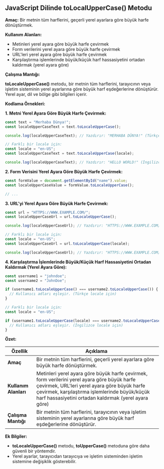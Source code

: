 ## JavaScript Dilinde toLocalUpperCase() Metodu

**Amaç:** Bir metnin tüm harflerini, geçerli yerel ayarlara göre büyük harfe dönüştürmek.

**Kullanım Alanları:**

* Metinleri yerel ayara göre büyük harfe çevirmek
* Form verilerini yerel ayara göre büyük harfe çevirmek
* URL'leri yerel ayara göre büyük harfe çevirmek
* Karşılaştırma işlemlerinde büyük/küçük harf hassasiyetini ortadan kaldırmak (yerel ayara göre)

**Çalışma Mantığı:**

**toLocaleUpperCase()** metodu, bir metnin tüm harflerini, tarayıcının veya işletim sisteminin yerel ayarlarına göre büyük harf eşdeğerlerine dönüştürür. Yerel ayar, dil ve bölge gibi bilgileri içerir.

**Kodlama Örnekleri:**

**1. Metni Yerel Ayara Göre Büyük Harfe Çevirmek:**

```javascript
const text = "Merhaba Dünya!";
const localeUpperCaseText = text.toLocaleUpperCase();

console.log(localeUpperCaseText); // Yazdırır: "MERHABA DÜNYA!" (Türkçe locale için)

// Farklı bir locale için:
const locale = "en-US";
const localeUpperCaseText = text.toLocaleUpperCase(locale);

console.log(localeUpperCaseText); // Yazdırır: "HELLO WORLD!" (İngilizce locale için)
```

**2. Form Verisini Yerel Ayara Göre Büyük Harfe Çevirmek:**

```javascript
const formValue = document.getElementById("name").value;
const localeUpperCaseValue = formValue.toLocaleUpperCase();

// ...
```

**3. URL'yi Yerel Ayara Göre Büyük Harfe Çevirmek:**

```javascript
const url = "HTTPS://WWW.EXAMPLE.COM/";
const localeUpperCaseUrl = url.toLocaleUpperCase();

console.log(localeUpperCaseUrl); // Yazdırır: "HTTPS://WWW.EXAMPLE.COM/" (Türkçe locale için)

// Farklı bir locale için:
const locale = "en-US";
const localeUpperCaseUrl = url.toLocaleUpperCase(locale);

console.log(localeUpperCaseUrl); // Yazdırır: "HTTPS://WWW.EXAMPLE.COM/" (İngilizce locale için)
```

**4. Karşılaştırma İşlemlerinde Büyük/Küçük Harf Hassasiyetini Ortadan Kaldırmak (Yerel Ayara Göre):**

```javascript
const username1 = "johndoe";
const username2 = "JohnDoe";

if (username1.toLocaleUpperCase() === username2.toLocaleUpperCase()) {
  // Kullanıcı adları eşleşir. (Türkçe locale için)
}

// Farklı bir locale için:
const locale = "en-US";

if (username1.toLocaleUpperCase(locale) === username2.toLocaleUpperCase(locale)) {
  // Kullanıcı adları eşleşir. (İngilizce locale için)
}
```

**Özet:**

| Özellik | Açıklama |
|---|---|
| **Amaç** | Bir metnin tüm harflerini, geçerli yerel ayarlara göre büyük harfe dönüştürmek. |
| **Kullanım Alanları** | Metinleri yerel ayara göre büyük harfe çevirmek, form verilerini yerel ayara göre büyük harfe çevirmek, URL'leri yerel ayara göre büyük harfe çevirmek, karşılaştırma işlemlerinde büyük/küçük harf hassasiyetini ortadan kaldırmak (yerel ayara göre) |
| **Çalışma Mantığı** | Bir metnin tüm harflerini, tarayıcının veya işletim sisteminin yerel ayarlarına göre büyük harf eşdeğerlerine dönüştürür. |

**Ek Bilgiler:**

* **toLocaleUpperCase()** metodu, **toUpperCase()** metoduna göre daha güvenli bir yöntemdir.
* Yerel ayarlar, tarayıcıdan tarayıcıya ve işletim sisteminden işletim sistemine değişiklik gösterebilir.

